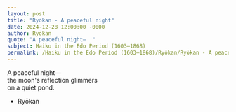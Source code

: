 ```yaml
---
layout: post
title: "Ryōkan - A peaceful night"
date: 2024-12-28 12:00:00 -0000
author: Ryōkan
quote: "A peaceful night—  "
subject: Haiku in the Edo Period (1603–1868)
permalink: /Haiku in the Edo Period (1603–1868)/Ryōkan/Ryōkan - A peaceful night
---
```


A peaceful night—  
the moon's reflection glimmers  
on a quiet pond.

- Ryōkan
